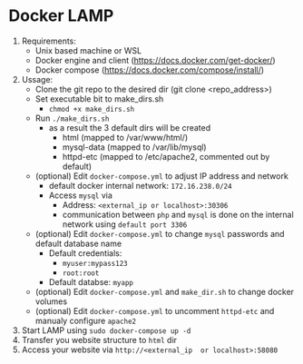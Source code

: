 # Docker LAMP

1. Requirements:
    - Unix based machine or WSL
    - Docker engine and client (https://docs.docker.com/get-docker/)
    - Docker compose (https://docs.docker.com/compose/install/)
2. Ussage:
    - Clone the git repo to the desired dir (git clone <repo_address>)
    - Set executable bit to make_dirs.sh
      - `chmod +x make_dirs.sh`
    - Run `./make_dirs.sh`
        - as a result the 3 default dirs will be created
            - html (mapped to /var/www/html/)
            - mysql-data (mapped to /var/lib/mysql)
            - httpd-etc (mapped to /etc/apache2, commented out by default)
    - (optional) Edit `docker-compose.yml` to adjust IP address and network
      - default docker internal network: `172.16.238.0/24`
      - Access `mysql` via
        - Address: `<external_ip or localhost>:30306`
        - communication between `php` and `mysql` is done on the internal network using `default port 3306` 
    - (optional) Edit `docker-compose.yml` to change `mysql` passwords and default database name
      -  Default credentials: 
         - `myuser:mypass123`
         - `root:root`
      - Default databse: `myapp`
    - (optional) Edit `docker-compose.yml` and `make_dir.sh`  to change docker volumes
    - (optional) Edit `docker-compose.yml` to uncomment `httpd-etc` and manualy configure `apache2`
3. Start LAMP using `sudo docker-compose up -d`
4. Transfer you website structure to `html` dir
5. Access your website via `http://<external_ip  or localhost>:58080`
